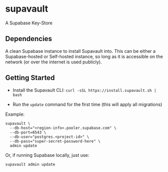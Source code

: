 # supavault

A Supabase Key-Store

## Dependencies

A clean Supabase instance to install Supavault into. This can be either a Supabase-hosted or Self-hosted instance, so
long as it is accessible on the network (or over the internet is used publicly).

## Getting Started

- Install the Supavault CLI: `curl -sSL https://install.supavault.sh | bash`

- Run the `update` command for the first time (this will apply all migrations)

Example:

```shell
supavault \
  --db-host="<region-info>.pooler.supabase.com" \
  --db-port=6543 \
  --db-user="postgres.<project-id>" \
  --db-pass="super-secret-password-here" \
  admin update
```

Or, if running Supabase locally, just use:

```shell
supavault admin update
```


